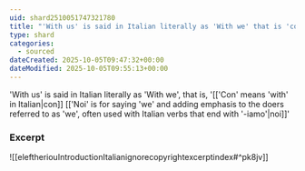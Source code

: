 ```yaml
---
uid: shard2510051747321780
title: "'With us' is said in Italian literally as 'With we' that is 'con noi'"
type: shard
categories:
  - sourced
dateCreated: 2025-10-05T09:47:32+00:00
dateModified: 2025-10-05T09:55:13+00:00
---
```

'With us' is said in Italian literally as 'With we', that is, '[['Con' means 'with' in Italian|con]] [['Noi' is for saying 'we' and adding emphasis to the doers referred to as 'we', often used with Italian verbs that end with '-iamo'|noi]]'

### Excerpt
![[eleftheriouIntroductionItalianignorecopyrightexcerptindex#^pk8jv]]